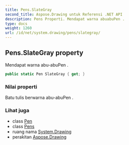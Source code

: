 ```yaml
---
title: Pens.SlateGray
second_title: Aspose.Drawing untuk Referensi .NET API
description: Pens Properti. Mendapat warna abuabuPen .
type: docs
weight: 1260
url: /id/net/system.drawing/pens/slategray/
---
```

## Pens.SlateGray property

Mendapat warna abu-abuPen .

```csharp
public static Pen SlateGray { get; }
```

### Nilai properti

Batu tulis berwarna abu-abuPen .

### Lihat juga

* class [Pen](../../pen/)
* class [Pens](../)
* ruang nama [System.Drawing](../../pens/)
* perakitan [Aspose.Drawing](../../../)


